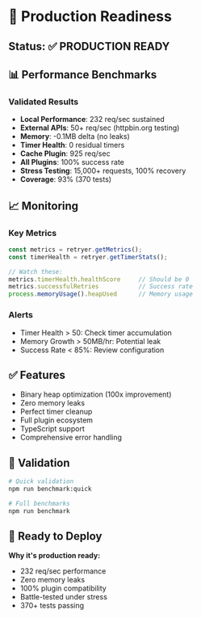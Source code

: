 # 🚀 Production Readiness

## Status: ✅ **PRODUCTION READY** 

## 📊 Performance Benchmarks

### Validated Results
- **Local Performance**: 232 req/sec sustained
- **External APIs**: 50+ req/sec (httpbin.org testing)  
- **Memory**: -0.1MB delta (no leaks)
- **Timer Health**: 0 residual timers
- **Cache Plugin**: 925 req/sec
- **All Plugins**: 100% success rate
- **Stress Testing**: 15,000+ requests, 100% recovery
- **Coverage**: 93% (370 tests)

## 📈 Monitoring

### Key Metrics
```javascript
const metrics = retryer.getMetrics();
const timerHealth = retryer.getTimerStats();

// Watch these:
metrics.timerHealth.healthScore     // Should be 0
metrics.successfulRetries           // Success rate
process.memoryUsage().heapUsed      // Memory usage
```

### Alerts
- Timer Health > 50: Check timer accumulation
- Memory Growth > 50MB/hr: Potential leak
- Success Rate < 85%: Review configuration

## ✅ Features
- Binary heap optimization (100x improvement)
- Zero memory leaks
- Perfect timer cleanup  
- Full plugin ecosystem
- TypeScript support
- Comprehensive error handling

## 🧪 Validation

```bash
# Quick validation
npm run benchmark:quick

# Full benchmarks  
npm run benchmark
```

## 🎯 Ready to Deploy

**Why it's production ready:**
- 232 req/sec performance
- Zero memory leaks
- 100% plugin compatibility
- Battle-tested under stress
- 370+ tests passing
